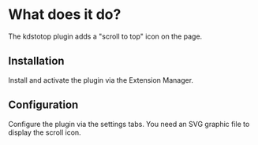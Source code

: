<h1>What does it do?</h1>
<p>The kdstotop plugin adds a "scroll to top" icon on the page.</p>
<h2>Installation</h2>
<p>Install and activate the plugin via the Extension Manager.</p>
<h2>Configuration</h2>
<p>
Configure the plugin via the settings tabs. You need an SVG graphic file to display the scroll icon.</p>
